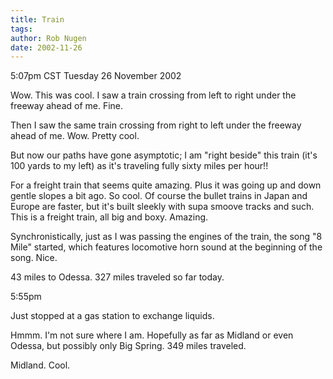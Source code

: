 ```yaml
---
title: Train
tags: 
author: Rob Nugen
date: 2002-11-26
---
```


<p class=date>5:07pm CST Tuesday 26 November 2002</p>

<p>Wow.  This was cool.  I saw a train crossing from left to right
under the freeway ahead of me.  Fine.</p>

<p>Then I saw the same train crossing from right to left under the
freeway ahead of me.  Wow.  Pretty cool.</p>

<p>But now our paths have gone asymptotic; I am "right beside" this
train (it's 100 yards to my left) as it's traveling fully sixty miles
per hour!!</p>

<p>For a freight train that seems quite amazing.  Plus it was going up
and down gentle slopes a bit ago.  So cool.  Of course the bullet
trains in Japan and Europe are faster, but it's built sleekly with
supa smoove tracks and such.  This is a freight train, all big and
boxy.  Amazing.</p>

<p>Synchronistically, just as I was passing the engines of the train,
the song "8 Mile" started, which features locomotive horn sound at the
beginning of the song.  Nice.</p>

<p>43 miles to Odessa.  327 miles traveled so far today.</p>

<p class=date>5:55pm</p>

<p>Just stopped at a gas station to exchange liquids.</p>

<p>Hmmm.  I'm not sure where I am.  Hopefully as far as Midland or
even Odessa, but possibly only Big Spring.  349 miles traveled.</p>

<p>Midland.  Cool.</p>
